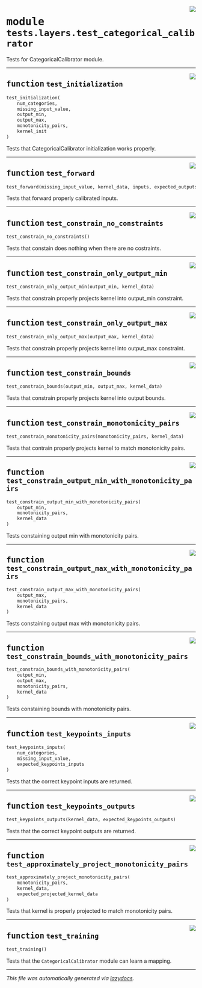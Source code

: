 <!-- markdownlint-disable -->

<a href="https://github.com/SOTAI-Labs/sotai/tree/main/tests/layers/test_categorical_calibrator.py#L0"><img align="right" style="float:right;" src="https://img.shields.io/badge/-source-cccccc?style=flat-square"></a>

# <kbd>module</kbd> `tests.layers.test_categorical_calibrator`
Tests for CategoricalCalibrator module. 


---

<a href="https://github.com/SOTAI-Labs/sotai/tree/main/tests/layers/test_categorical_calibrator.py#L12"><img align="right" style="float:right;" src="https://img.shields.io/badge/-source-cccccc?style=flat-square"></a>

## <kbd>function</kbd> `test_initialization`

```python
test_initialization(
    num_categories,
    missing_input_value,
    output_min,
    output_max,
    monotonicity_pairs,
    kernel_init
)
```

Tests that CategoricalCalibrator initialization works properly. 


---

<a href="https://github.com/SOTAI-Labs/sotai/tree/main/tests/layers/test_categorical_calibrator.py#L62"><img align="right" style="float:right;" src="https://img.shields.io/badge/-source-cccccc?style=flat-square"></a>

## <kbd>function</kbd> `test_forward`

```python
test_forward(missing_input_value, kernel_data, inputs, expected_outputs)
```

Tests that forward properly calibrated inputs. 


---

<a href="https://github.com/SOTAI-Labs/sotai/tree/main/tests/layers/test_categorical_calibrator.py#L96"><img align="right" style="float:right;" src="https://img.shields.io/badge/-source-cccccc?style=flat-square"></a>

## <kbd>function</kbd> `test_constrain_no_constraints`

```python
test_constrain_no_constraints()
```

Tests that constain does nothing when there are no costraints. 


---

<a href="https://github.com/SOTAI-Labs/sotai/tree/main/tests/layers/test_categorical_calibrator.py#L106"><img align="right" style="float:right;" src="https://img.shields.io/badge/-source-cccccc?style=flat-square"></a>

## <kbd>function</kbd> `test_constrain_only_output_min`

```python
test_constrain_only_output_min(output_min, kernel_data)
```

Tests that constrain properly projects kernel into output_min constraint. 


---

<a href="https://github.com/SOTAI-Labs/sotai/tree/main/tests/layers/test_categorical_calibrator.py#L121"><img align="right" style="float:right;" src="https://img.shields.io/badge/-source-cccccc?style=flat-square"></a>

## <kbd>function</kbd> `test_constrain_only_output_max`

```python
test_constrain_only_output_max(output_max, kernel_data)
```

Tests that constrain properly projects kernel into output_max constraint. 


---

<a href="https://github.com/SOTAI-Labs/sotai/tree/main/tests/layers/test_categorical_calibrator.py#L136"><img align="right" style="float:right;" src="https://img.shields.io/badge/-source-cccccc?style=flat-square"></a>

## <kbd>function</kbd> `test_constrain_bounds`

```python
test_constrain_bounds(output_min, output_max, kernel_data)
```

Tests that constrain properly projects kernel into output bounds. 


---

<a href="https://github.com/SOTAI-Labs/sotai/tree/main/tests/layers/test_categorical_calibrator.py#L158"><img align="right" style="float:right;" src="https://img.shields.io/badge/-source-cccccc?style=flat-square"></a>

## <kbd>function</kbd> `test_constrain_monotonicity_pairs`

```python
test_constrain_monotonicity_pairs(monotonicity_pairs, kernel_data)
```

Tests that contrain properly projects kernel to match monotonicity pairs. 


---

<a href="https://github.com/SOTAI-Labs/sotai/tree/main/tests/layers/test_categorical_calibrator.py#L181"><img align="right" style="float:right;" src="https://img.shields.io/badge/-source-cccccc?style=flat-square"></a>

## <kbd>function</kbd> `test_constrain_output_min_with_monotonicity_pairs`

```python
test_constrain_output_min_with_monotonicity_pairs(
    output_min,
    monotonicity_pairs,
    kernel_data
)
```

Tests constaining output min with monotonicity pairs. 


---

<a href="https://github.com/SOTAI-Labs/sotai/tree/main/tests/layers/test_categorical_calibrator.py#L206"><img align="right" style="float:right;" src="https://img.shields.io/badge/-source-cccccc?style=flat-square"></a>

## <kbd>function</kbd> `test_constrain_output_max_with_monotonicity_pairs`

```python
test_constrain_output_max_with_monotonicity_pairs(
    output_max,
    monotonicity_pairs,
    kernel_data
)
```

Tests constaining output max with monotonicity pairs. 


---

<a href="https://github.com/SOTAI-Labs/sotai/tree/main/tests/layers/test_categorical_calibrator.py#L231"><img align="right" style="float:right;" src="https://img.shields.io/badge/-source-cccccc?style=flat-square"></a>

## <kbd>function</kbd> `test_constrain_bounds_with_monotonicity_pairs`

```python
test_constrain_bounds_with_monotonicity_pairs(
    output_min,
    output_max,
    monotonicity_pairs,
    kernel_data
)
```

Tests constaining bounds with monotonicity pairs. 


---

<a href="https://github.com/SOTAI-Labs/sotai/tree/main/tests/layers/test_categorical_calibrator.py#L270"><img align="right" style="float:right;" src="https://img.shields.io/badge/-source-cccccc?style=flat-square"></a>

## <kbd>function</kbd> `test_keypoints_inputs`

```python
test_keypoints_inputs(
    num_categories,
    missing_input_value,
    expected_keypoints_inputs
)
```

Tests that the correct keypoint inputs are returned. 


---

<a href="https://github.com/SOTAI-Labs/sotai/tree/main/tests/layers/test_categorical_calibrator.py#L285"><img align="right" style="float:right;" src="https://img.shields.io/badge/-source-cccccc?style=flat-square"></a>

## <kbd>function</kbd> `test_keypoints_outputs`

```python
test_keypoints_outputs(kernel_data, expected_keypoints_outputs)
```

Tests that the correct keypoint outputs are returned. 


---

<a href="https://github.com/SOTAI-Labs/sotai/tree/main/tests/layers/test_categorical_calibrator.py#L305"><img align="right" style="float:right;" src="https://img.shields.io/badge/-source-cccccc?style=flat-square"></a>

## <kbd>function</kbd> `test_approximately_project_monotonicity_pairs`

```python
test_approximately_project_monotonicity_pairs(
    monotonicity_pairs,
    kernel_data,
    expected_projected_kernel_data
)
```

Tests that kernel is properly projected to match monotonicity pairs. 


---

<a href="https://github.com/SOTAI-Labs/sotai/tree/main/tests/layers/test_categorical_calibrator.py#L340"><img align="right" style="float:right;" src="https://img.shields.io/badge/-source-cccccc?style=flat-square"></a>

## <kbd>function</kbd> `test_training`

```python
test_training()
```

Tests that the `CategoricalCalibrator` module can learn a mapping. 




---

_This file was automatically generated via [lazydocs](https://github.com/ml-tooling/lazydocs)._
